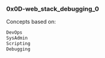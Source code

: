 ### 0x0D-web_stack_debugging_0
Concepts based on:


```powershell
DevOps
SysAdmin
Scripting
Debugging

```
